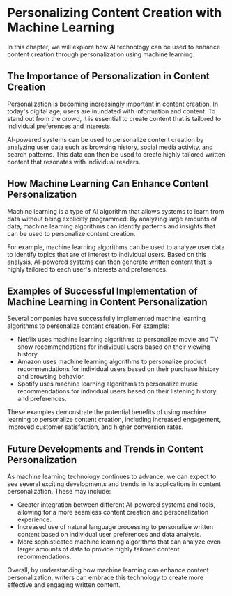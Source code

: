 Personalizing Content Creation with Machine Learning
===================================================================================================

In this chapter, we will explore how AI technology can be used to enhance content creation through personalization using machine learning.

The Importance of Personalization in Content Creation
-----------------------------------------------------

Personalization is becoming increasingly important in content creation. In today's digital age, users are inundated with information and content. To stand out from the crowd, it is essential to create content that is tailored to individual preferences and interests.

AI-powered systems can be used to personalize content creation by analyzing user data such as browsing history, social media activity, and search patterns. This data can then be used to create highly tailored written content that resonates with individual readers.

How Machine Learning Can Enhance Content Personalization
--------------------------------------------------------

Machine learning is a type of AI algorithm that allows systems to learn from data without being explicitly programmed. By analyzing large amounts of data, machine learning algorithms can identify patterns and insights that can be used to personalize content creation.

For example, machine learning algorithms can be used to analyze user data to identify topics that are of interest to individual users. Based on this analysis, AI-powered systems can then generate written content that is highly tailored to each user's interests and preferences.

Examples of Successful Implementation of Machine Learning in Content Personalization
------------------------------------------------------------------------------------

Several companies have successfully implemented machine learning algorithms to personalize content creation. For example:

* Netflix uses machine learning algorithms to personalize movie and TV show recommendations for individual users based on their viewing history.
* Amazon uses machine learning algorithms to personalize product recommendations for individual users based on their purchase history and browsing behavior.
* Spotify uses machine learning algorithms to personalize music recommendations for individual users based on their listening history and preferences.

These examples demonstrate the potential benefits of using machine learning to personalize content creation, including increased engagement, improved customer satisfaction, and higher conversion rates.

Future Developments and Trends in Content Personalization
---------------------------------------------------------

As machine learning technology continues to advance, we can expect to see several exciting developments and trends in its applications in content personalization. These may include:

* Greater integration between different AI-powered systems and tools, allowing for a more seamless content creation and personalization experience.
* Increased use of natural language processing to personalize written content based on individual user preferences and data analysis.
* More sophisticated machine learning algorithms that can analyze even larger amounts of data to provide highly tailored content recommendations.

Overall, by understanding how machine learning can enhance content personalization, writers can embrace this technology to create more effective and engaging written content.
